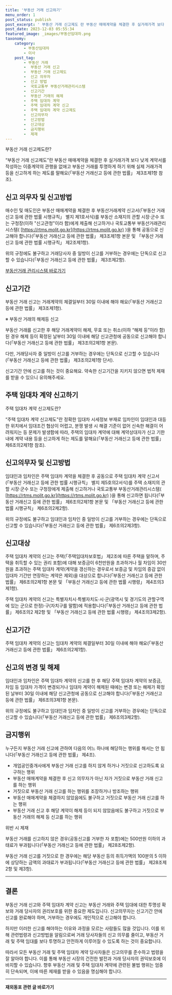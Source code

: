 ```yaml
---
title: '부동산 거래 신고하기'
menu_order: 1
post_status: publish
post_excerpt: ' 부동산 거래 신고제도 란 부동산 매매계약을 체결한 후 실거래가격 보다 낮게 계약서를 작성하는 이중계약의 관행을 없애고 부동산 거래를 투명하게 하기 위해 실제 거래가격 등을 신고하게 하는 제도를 말해요  부동산 거래신고 등에 관한 법률  제3조제1항 참조 .'
post_date: 2023-12-03 05:55:34
featured_image: _images/부동산임대차.png
taxonomy:
    category:
        - 부동산임대차
        - 이사
    post_tag:
        - 부동산 거래
        -  부동산 거래 신고
        -  부동산 거래 신고제도
        -  신고 의무자
        -  신고 방법
        -  국토교통부 부동산거래관리시스템
        -  신고기간
        -  부동산 거래의 해제
        -  주택 임대차 계약
        -  주택 임대차 계약 신고
        -  주택 임대차 계약 신고제도
        -  신고의무자
        -  신고방법
        -  신고대상
        -  금지행위
        -  제재
---
```



부동산 거래 신고제도란? 

“부동산 거래 신고제도”란 부동산 매매계약을 체결한 후 실거래가격 보다 낮게 계약서를 작성하는 이중계약의 관행을 없애고 부동산 거래를 투명하게 하기 위해 실제 거래가격 등을 신고하게 하는 제도를 말해요(「부동산 거래신고 등에 관한 법률」 제3조제1항 참조).

## 신고 의무자 및 신고방법

매수인 및 매도인은 부동산 매매계약을 체결한 후 부동산거래계약 신고서(「부동산 거래신고 등에 관한 법률 시행규칙」 별지 제1호서식)를 부동산 소재지의 관할 시장·군수 또는 구청장(이하 "신고관청"이라 함)에게 제출해 신고하거나 국토교통부 부동산거래관리시스템( [https://rtms.molit.go.kr](https://rtms.molit.go.kr) )을 통해 공동으로 신고해야 합니다(「부동산 거래신고 등에 관한 법률」 제3조제1항 본문 및 「부동산 거래신고 등에 관한 법률 시행규칙」 제2조제1항).

위의 규정에도 불구하고 거래당사자 중 일방이 신고를 거부하는 경우에는 단독으로 신고할 수 있습니다(「부동산 거래신고 등에 관한 법률」 제3조제2항).

[부동산거래 관리시스템 바로가기](https://rtms.molit.go.kr)

## 신고기간

부동산 거래 신고는 거래계약의 체결일부터 30일 이내에 해야 해요(「부동산 거래신고 등에 관한 법률」 제3조제1항).

※ 부동산 거래의 해제등 신고

부동산 거래를 신고한 후 해당 거래계약이 해제, 무효 또는 취소(이하 “해제 등”이라 함)된 경우 해제 등이 확정된 날부터 30일 이내에 해당 신고관청에 공동으로 신고해야 합니다(「부동산 거래신고 등에 관한 법률」 제3조의2제1항 본문).

다만, 거래당사자 중 일방이 신고를 거부하는 경우에는 단독으로 신고할 수 있습니다(「부동산 거래신고 등에 관한 법률」 제3조의2제1항 단서).

신고기간 안에 신고를 하는 것이 중요해요. 약속한 신고기간을 지키지 않으면 법적 제재를 받을 수 있으니 유의해주세요.

## 주택 임대차 계약 신고하기

주택 임대차 계약 신고제도란?

“주택 임대차 계약 신고제도"란 정확한 임대차 시세정보 부재로 임차인이 임대인과 대등한 위치에서 임대조건 협상이 어렵고, 분쟁 발생 시 해결 기준이 없어 신속한 해결이 어려워지는 등 문제가 발생함에 따라, 주택의 임대차 계약에 대해 계약상대자가 신고 기한 내에 계약 내용 등을 신고하게 하는 제도를 말해요(「부동산 거래신고 등에 관한 법률」 제6조의2제1항 참조).

## 신고의무자 및 신고방법

임대인과 임차인은 주택 임대차 계약을 체결한 후 공동으로 주택 임대차 계약 신고서(「부동산 거래신고 등에 관한 법률 시행규칙」 별지 제5호의2서식)를 주택 소재지의 관할 시장·군수 또는 구청장에게 제출해 신고하거나 국토교통부 부동산거래관리시스템( [https://rtms.molit.go.kr](https://rtms.molit.go.kr) )을 통해 신고하면 됩니다(「부동산 거래신고 등에 관한 법률」 제6조의2제1항 본문 및 「부동산 거래신고 등에 관한 법률 시행규칙」 제6조의2제2항).

위의 규정에도 불구하고 임대인과 임차인 중 일방이 신고를 거부하는 경우에는 단독으로 신고할 수 있습니다(「부동산 거래신고 등에 관한 법률」 제6조의2제3항).

## 신고대상

주택 임대차 계약의 신고는 주택(「주택임대차보호법」 제2조에 따른 주택을 말하며, 주택을 취득할 수 있는 권리 포함)에 대해 보증금이 6천만원을 초과하거나 월 차임이 30만원을 초과하는 주택 임대차 계약(계약을 갱신하는 경우로서 보증금 및 차임의 증감 없이 임대차 기간만 연장하는 계약은 제외)을 대상으로 합니다(「부동산 거래신고 등에 관한 법률」 제6조의2제1항 본문 및 「부동산 거래신고 등에 관한 법률 시행령」 제4조의3제1항).

주택 임대차 계약의 신고는 특별자치시·특별자치도·시·군(광역시 및 경기도의 관할구역에 있는 군으로 한정)·구(자치구를 말함)에 적용합니다(「부동산 거래신고 등에 관한 법률」 제6조의2 제2항 및 「부동산 거래신고 등에 관한 법률 시행령」 제4조의3제2항).

## 신고기간

주택 임대차 계약의 신고는 임대차 계약의 체결일부터 30일 이내에 해야 해요(「부동산 거래신고 등에 관한 법률」 제6조의2제1항).

## 신고의 변경 및 해제

임대인과 임차인은 주택 임대차 계약의 신고를 한 후 해당 주택 임대차 계약의 보증금, 차임 등 임대차 가격이 변경되거나 임대차 계약이 해제된 때에는 변경 또는 해제가 확정된 날부터 30일 이내에 해당 신고관청에 공동으로 신고해야 합니다(「부동산 거래신고 등에 관한 법률」 제6조의3제1항 본문).

위의 규정에도 불구하고 임대인과 임차인 중 일방이 신고를 거부하는 경우에는 단독으로 신고할 수 있습니다(「부동산 거래신고 등에 관한 법률」 제6조의3제2항).

## 금지행위

누구든지 부동산 거래 신고에 관하여 다음의 어느 하나에 해당하는 행위를 해서는 안 됩니다(「부동산 거래신고 등에 관한 법률」 제4조).

- 개업공인중개사에게 부동산 거래 신고를 하지 않게 하거나 거짓으로 신고하도록 요구하는 행위
- 부동산 매매계약을 체결한 후 신고 의무자가 아닌 자가 거짓으로 부동산 거래 신고를 하는 행위
- 거짓으로 부동산 거래 신고를 하는 행위를 조장하거나 방조하는 행위
- 부동산 매매계약을 체결하지 않았음에도 불구하고 거짓으로 부동산 거래 신고를 하는 행위
- 부동산 거래 신고 후 해당 계약이 해제 등이 되지 않았음에도 불구하고 거짓으로 부동산 거래의 해제 등 신고를 하는 행위

위반 시 제재

부동산 거래를 신고하지 않은 경우(공동신고를 거부한 자 포함)에는 500만원 이하의 과태료가 부과됩니다(「부동산 거래신고 등에 관한 법률」 제28조제2항).

부동산 거래 신고를 거짓으로 한 경우에는 해당 부동산 등의 취득가액의 100분의 5 이하에 상당하는 금액의 과태료가 부과됩니다(「부동산 거래신고 등에 관한 법률」 제28조제2항 및 제3항).

---

## 결론

부동산 거래 신고와 주택 임대차 계약 신고는 부동산 거래와 주택 임대에 대한 투명성 확보와 거래 당사자의 권리보호를 위한 중요한 제도입니다. 신고의무자는 신고기간 안에 신고를 완료해야 하며, 거부하는 경우에도 개인적으로 신고해야 합니다.

하지만 이러한 신고를 해야하는 이유와 과정을 모르는 사람들도 많을 것입니다. 이를 위해 관련법령과 신고방법을 알림으로써 거래 당사자들의 신고 의무를 줄이고, 부동산 거래 및 주택 임대를 보다 투명하고 안전하게 이루어질 수 있도록 하는 것이 중요합니다.

따라서 모든 부동산 거래 및 주택 임대차 계약 당사자들은 신고의무를 준수하고 법령을 잘 알아야 합니다. 이를 통해 부동산 시장의 건전한 발전과 거래 당사자의 권익보호에 이바지할 수 있습니다. 향후 부동산 거래 및 주택 임대차 계약에 관련된 불법 행위는 엄중히 단속되며, 이에 따른 제재를 받을 수 있음을 명심해야 합니다.
<!-- wp:separator -->
<hr class="wp-block-separator has-alpha-channel-opacity"/>
<!-- /wp:separator -->

<!-- wp:group {"backgroundColor":"base","layout":{"type":"constrained"}} -->
<div class="wp-block-group has-base-background-color has-background"><!-- wp:paragraph {"align":"center","fontSize":"medium"} -->
<p class="has-text-align-center has-large-font-size"><strong>재외동포 관련 글 바로가기</strong></p>
<!-- /wp:paragraph -->


<!-- wp:latest-posts
{"categories":[{"id":22672,"count":19,"description":"","link":"https://uknowlaw.com/category/%ec%9e%ac%ec%99%b8%eb%8f%99%ed%8f%ac/","name":"재외동포","slug":"재외동포","taxonomy":"category","parent":0,"meta":[],"_links":{"self":[{"href":"https://uknowlaw.com/wp-json/wp/v2/categories/22672"}],"collection":[{"href":"https://uknowlaw.com/wp-json/wp/v2/categories"}],"about":[{"href":"https://uknowlaw.com/wp-json/wp/v2/taxonomies/category"}],"wp:post_type":[{"href":"https://uknowlaw.com/wp-json/wp/v2/posts?categories=22672"}],"curies":[{"name":"wp","href":"https://api.w.org/{rel}","templated":true}]}}],"postsToShow":100,"excerptLength":28,"postLayout":"grid","columns":2,"featuredImageAlign":"left","featuredImageSizeSlug":"large","fontSize":"small"} /--></div>
<!-- /wp:group -->